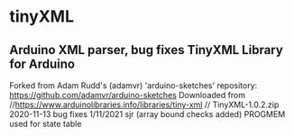 # tinyXML
Arduino XML parser, bug fixes
TinyXML Library for Arduino
----

Forked from Adam Rudd's (adamvr) 'arduino-sketches' repository:
https://github.com/adamvr/arduino-sketches
Downloaded from 
//https://www.arduinolibraries.info/libraries/tiny-xml
// TinyXML-1.0.2.zip 	2020-11-13
bug fixes 1/11/2021 sjr (array bound checks added)
PROGMEM used for state table
